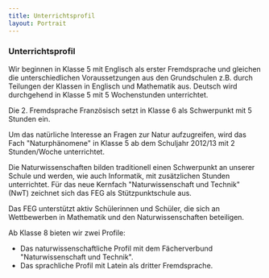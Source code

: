 ```yaml
---
title: Unterrichtsprofil
layout: Portrait
---
```


### Unterrichtsprofil

Wir beginnen in Klasse 5 mit Englisch als erster Fremdsprache und gleichen die unterschiedlichen Voraussetzungen aus den Grundschulen z.B. durch Teilungen der Klassen in Englisch und Mathematik aus. Deutsch wird durchgehend in Klasse 5 mit 5 Wochenstunden unterrichtet.

Die 2. Fremdsprache Französisch setzt in Klasse 6 als Schwerpunkt mit 5 Stunden ein.

Um das natürliche Interesse an Fragen zur Natur aufzugreifen, wird das Fach "Naturphänomene" in Klasse 5 ab dem Schuljahr 2012/13 mit 2 Stunden/Woche unterrichtet.

Die Naturwissenschaften bilden traditionell einen Schwerpunkt an unserer Schule und werden, wie auch Informatik, mit zusätzlichen Stunden unterrichtet. Für das neue Kernfach "Naturwissenschaft und Technik" (NwT) zeichnet sich das FEG als
Stützpunktschule aus.

Das FEG unterstützt aktiv Schülerinnen und Schüler, die sich an Wettbewerben in Mathematik und den Naturwissenschaften beteiligen.

Ab Klasse 8 bieten wir zwei Profile: 
-  Das naturwissenschaftliche Profil mit dem Fächerverbund "Naturwissenschaft und Technik".
-  Das sprachliche Profil mit Latein als dritter Fremdsprache.
